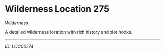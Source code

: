 # Wilderness Location 275

*Wilderness*

A detailed wilderness location with rich history and plot hooks.

---
*ID: LOC00274*